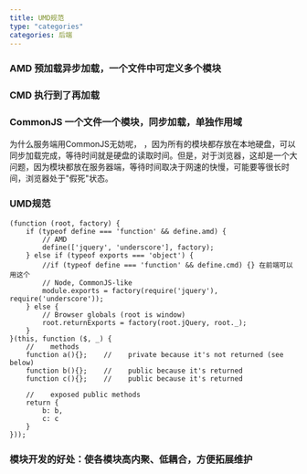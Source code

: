 ```yaml
---
title: UMD规范
type: "categories"
categories: 后端
---
```


### AMD 预加载异步加载，一个文件中可定义多个模块

### CMD 执行到了再加载

### CommonJS 一个文件一个模块，同步加载，单独作用域
为什么服务端用CommonJS无妨呢， ，因为所有的模块都存放在本地硬盘，可以同步加载完成，等待时间就是硬盘的读取时间。但是，对于浏览器，这却是一个大问题，因为模块都放在服务器端，等待时间取决于网速的快慢，可能要等很长时间，浏览器处于"假死"状态。

### UMD规范


```
(function (root, factory) {
    if (typeof define === 'function' && define.amd) {
        // AMD
        define(['jquery', 'underscore'], factory);
    } else if (typeof exports === 'object') {
        //if (typeof define === 'function' && define.cmd) {} 在前端可以用这个
        // Node, CommonJS-like
        module.exports = factory(require('jquery'), require('underscore'));
    } else {
        // Browser globals (root is window)
        root.returnExports = factory(root.jQuery, root._);
    }
}(this, function ($, _) {
    //    methods
    function a(){};    //    private because it's not returned (see below)
    function b(){};    //    public because it's returned
    function c(){};    //    public because it's returned

    //    exposed public methods
    return {
        b: b,
        c: c
    }
}));

```

### 模块开发的好处：使各模块高内聚、低耦合，方便拓展维护